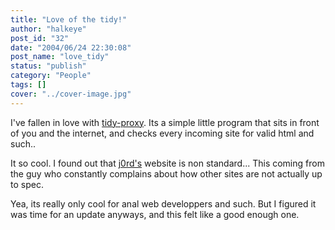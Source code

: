 ```yaml
---
title: "Love of the tidy!"
author: "halkeye"
post_id: "32"
date: "2004/06/24 22:30:08"
post_name: "love_tidy"
status: "publish"
category: "People"
tags: []
cover: "../cover-image.jpg"
---
```


I've fallen in love with [tidy-proxy](https://tidy-proxy.freesources.org/). Its a simple little program that sits in front of you and the internet, and checks every incoming site for valid html and such..

It so cool. I found out that [j0rd's](https://j0rd.ath.cx) website is non standard... This coming from the guy who constantly complains about how other sites are not actually up to spec.

Yea, its really only cool for anal web developpers and such. But I figured it was time for an update anyways, and this felt like a good enough one.